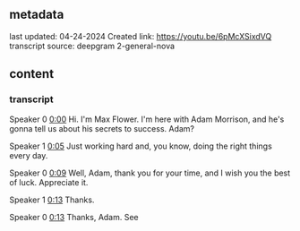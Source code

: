 ## metadata
last updated: 04-24-2024 Created
link: https://youtu.be/6pMcXSixdVQ
transcript source: deepgram 2-general-nova


## content

### transcript

Speaker 0  [0:00](https://youtu.be/6pMcXSixdVQ&t=0)
Hi. I'm Max Flower. I'm here with Adam Morrison, and he's gonna tell us about his secrets to success. Adam?

Speaker 1  [0:05](https://youtu.be/6pMcXSixdVQ&t=5)
Just working hard and, you know, doing the right things every day.

Speaker 0  [0:09](https://youtu.be/6pMcXSixdVQ&t=9)
Well, Adam, thank you for your time, and I wish you the best of luck. Appreciate it.

Speaker 1  [0:13](https://youtu.be/6pMcXSixdVQ&t=13)
Thanks.

Speaker 0  [0:13](https://youtu.be/6pMcXSixdVQ&t=13)
Thanks, Adam. See
